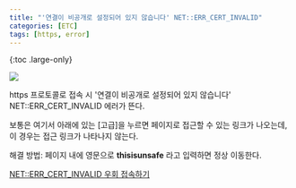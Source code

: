 ```yaml
---
title: "'연결이 비공개로 설정되어 있지 않습니다' NET::ERR_CERT_INVALID"
categories: [ETC]
tags: [https, error]
---
```


{:toc .large-only}

<img src="https://img1.daumcdn.net/thumb/R1280x0/?scode=mtistory2&fname=https%3A%2F%2Fblog.kakaocdn.net%2Fdn%2FcrCWeP%2Fbtq21dp95WM%2FuhFqSlUBJeGcyuLakDbEjK%2Fimg.png"><br/>

https 프로토콜로 접속 시 '연결이 비공개로 설정되어 있지 않습니다' NET::ERR_CERT_INVALID 에러가 뜬다.

보통은 여기서 아래에 있는 [고급]을 누르면 페이지로 접근할 수 있는 링크가 나오는데, 이 경우는 접근 링크가 나타나지 않는다.

해결 방법: 페이지 내에 영문으로 **thisisunsafe** 라고 입력하면 정상 이동한다.<br/>

[NET::ERR_CERT_INVALID 우회 접속하기](velog.io/@jereint20/bypass-sslerrorpage)
